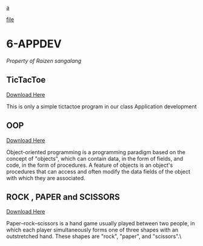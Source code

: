 <a href="https://github.com/raizengxd/6APPDEV/raw/master/Tic%20Tac%20Toe/app-debug.apk" > a </a>



<a href= "https://github.com/raizengxd/6APPDEV/raw/master/app-debug.apk"> file </a>
# 6-APPDEV


*Property of Raizen sangalang*

## TicTacToe


<a href="https://github.com/raizengxd/6APPDEV/blob/master/Tic%20Tac%20Toe/TIC%20TAC%20TOE.rar">Download Here</a>


This is only a simple tictactoe program in our class Application development 

## OOP


<a href="https://github.com/raizengxd/6APPDEV/blob/master/Lesson%20OOP/OOP.rar">Download Here</a>


Object-oriented programming is a programming paradigm based on the concept of "objects", which can contain data, in the form of fields, and code, in the form of procedures. A feature of objects is an object's procedures that can access and often modify the data fields of the object with which they are associated.


## ROCK , PAPER and SCISSORS


<a href="https://github.com/raizengxd/6APPDEV/blob/master/Rock%20Paper%20and%20Scissors/MyApplication0099.rar">Download Here</a>

Paper–rock–scissors is a hand game usually played between two people, in which each player simultaneously forms one of three shapes with an outstretched hand. These shapes are "rock", "paper", and "scissors".\

